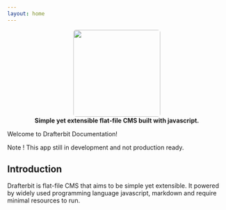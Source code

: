 ```yaml
---
layout: home
---
```


<p align="center">
     <a href="https://drafterbit.github.io/drafterbit">
       <img style="border-radius:6px" src="https://drafterbit.github.io/drafterbit/assets/img/logo.png" width="200"/>
     </a>
     <br/>
     <strong>Simple yet extensible flat-file CMS built with javascript.</strong>
</p>

Welcome to Drafterbit Documentation!

Note ! This app still in development and not production ready.

## Introduction

Drafterbit is flat-file CMS that aims to be simple yet extensible.
It powered by widely used programming language javascript, markdown
and require minimal resources to run.